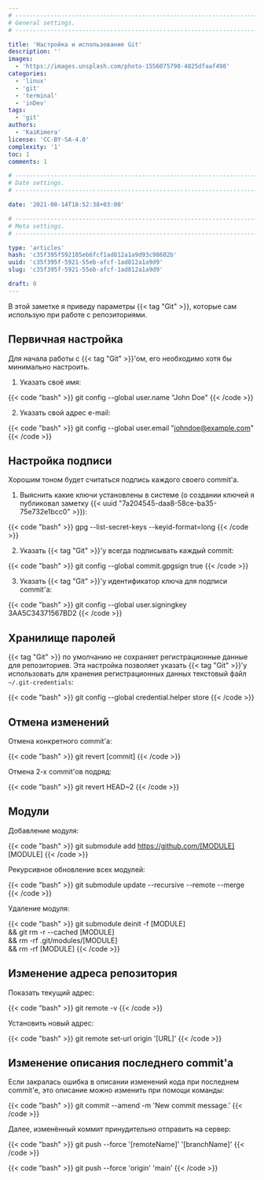 ```yaml
---
# -------------------------------------------------------------------------------------------------------------------- #
# General settings.
# -------------------------------------------------------------------------------------------------------------------- #

title: 'Настройка и использование Git'
description: ''
images:
  - 'https://images.unsplash.com/photo-1556075798-4825dfaaf498'
categories:
  - 'linux'
  - 'git'
  - 'terminal'
  - 'inDev'
tags:
  - 'git'
authors:
  - 'KaiKimera'
license: 'CC-BY-SA-4.0'
complexity: '1'
toc: 1
comments: 1

# -------------------------------------------------------------------------------------------------------------------- #
# Date settings.
# -------------------------------------------------------------------------------------------------------------------- #

date: '2021-08-14T18:52:38+03:00'

# -------------------------------------------------------------------------------------------------------------------- #
# Meta settings.
# -------------------------------------------------------------------------------------------------------------------- #

type: 'articles'
hash: 'c35f395f592105eb6fcf1ad812a1a9d93c98602b'
uuid: 'c35f395f-5921-55eb-afcf-1ad812a1a9d9'
slug: 'c35f395f-5921-55eb-afcf-1ad812a1a9d9'

draft: 0
---
```


В этой заметке я приведу параметры {{< tag "Git" >}}, которые сам использую при работе с репозиториями.

<!--more-->

## Первичная настройка

Для начала работы с {{< tag "Git" >}}'ом, его необходимо хотя бы минимально настроить.

1. Указать своё имя:

{{< code "bash" >}}
git config --global user.name "John Doe"
{{< /code >}}

2. Указать свой адрес e-mail:

{{< code "bash" >}}
git config --global user.email "johndoe@example.com"
{{< /code >}}

## Настройка подписи

Хорошим тоном будет считаться подпись каждого своего commit'а.

1. Выяснить какие ключи установлены в системе (о создании ключей я публиковал заметку {{< uuid "7a204545-daa8-58ce-ba35-75e732e1bcc0" >}}):

{{< code "bash" >}}
gpg --list-secret-keys --keyid-format=long
{{< /code >}}

2. Указать {{< tag "Git" >}}'у всегда подписывать каждый commit:

{{< code "bash" >}}
git config --global commit.gpgsign true
{{< /code >}}

3. Указать {{< tag "Git" >}}'у идентификатор ключа для подписи commit'а:

{{< code "bash" >}}
git config --global user.signingkey 3AA5C34371567BD2
{{< /code >}}

## Хранилище паролей

{{< tag "Git" >}} по умолчанию не сохраняет регистрационные данные для репозиториев. Эта настройка позволяет указать {{< tag "Git" >}}'у использовать для хранения регистрационных данных текстовый файл `~/.git-credentials`:

{{< code "bash" >}}
git config --global credential.helper store
{{< /code >}}

## Отмена изменений

Отмена конкретного commit'а:

{{< code "bash" >}}
git revert [commit]
{{< /code >}}

Отмена 2-х commit'ов подряд:

{{< code "bash" >}}
git revert HEAD~2
{{< /code >}}

## Модули

Добавление модуля:

{{< code "bash" >}}
git submodule add https://github.com/[MODULE] [MODULE]
{{< /code >}}

Рекурсивное обновление всех модулей:

{{< code "bash" >}}
git submodule update --recursive --remote --merge
{{< /code >}}

Удаление модуля:

{{< code "bash" >}}
git submodule deinit -f [MODULE]  \
  && git rm -r --cached [MODULE]  \
  && rm -rf .git/modules/[MODULE] \
  && rm -rf [MODULE]
{{< /code >}}

## Изменение адреса репозитория

Показать текущий адрес:

{{< code "bash" >}}
git remote -v
{{< /code >}}

Установить новый адрес:

{{< code "bash" >}}
git remote set-url origin '[URL]'
{{< /code >}}

## Изменение описания последнего commit'а

Если закралась ошибка в описании изменений кода при последнем commit'е, это описание можно изменить при помощи команды:

{{< code "bash" >}}
git commit --amend -m 'New commit message.'
{{< /code >}}

Далее, изменённый коммит принудительно отправить на сервер:

{{< code "bash" >}}
git push --force '[remoteName]' '[branchName]'
{{< /code >}}

{{< code "bash" >}}
git push --force 'origin' 'main'
{{< /code >}}
